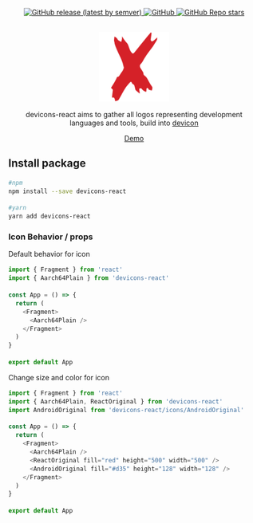 <p align="center">
    <a href="https://github.com/MKAbuMattar/devicons-react/releases">
        <img alt="GitHub release (latest by semver)" src="https://img.shields.io/github/v/release/MKAbuMattar/devicons-react?color=%2360be86&label=Latest%20release&style=for-the-badge&sort=semver">
    </a>
    <a href="/LICENSE">
        <img alt="GitHub" src="https://img.shields.io/github/license/MKAbuMattar/devicons-react?color=%2360be86&style=for-the-badge">
    </a>
    <a href="https://github.com/MKAbuMattar/devicons-react/stargazers">
        <img alt="GitHub Repo stars" src="https://img.shields.io/github/stars/MKAbuMattar/devicons-react?color=%2360be86&label=github%20stars&style=for-the-badge">
    </a>
</p>
<br/>

<div align="center">
    <a href="https://github.com/MKAbuMattar/devicons-react">
        <img src="https://raw.githubusercontent.com/MKAbuMattar/devicons-react/main/docs/assets/img/logo.png" alt="Devicon Logo" height="140" />
    </a>
    <p align="center">
        devicons-react aims to gather all logos representing development languages and tools, build into <a href="https://github.com/devicons/devicon">devicon</a>
    </p>
    <p align="center">
        <a target="__blank" href="https://devicons-react.vercel.app/">Demo</a>
    </p>
</div>

<h2>Install package</h2>

```bash
#npm
npm install --save devicons-react

#yarn
yarn add devicons-react
```

<h3 id="default">Icon Behavior / props</h3>
<p>Default behavior for icon</p>

```js
import { Fragment } from 'react'
import { Aarch64Plain } from 'devicons-react'

const App = () => {
  return (
    <Fragment>
      <Aarch64Plain />
    </Fragment>
  )
}

export default App
```

<p>Change size and color for icon</p>

```js
import { Fragment } from 'react'
import { Aarch64Plain, ReactOriginal } from 'devicons-react'
import AndroidOriginal from 'devicons-react/icons/AndroidOriginal'

const App = () => {
  return (
    <Fragment>
      <Aarch64Plain />
      <ReactOriginal fill="red" height="500" width="500" />
      <AndroidOriginal fill="#d35" height="128" width="128" />
    </Fragment>
  )
}

export default App
```
